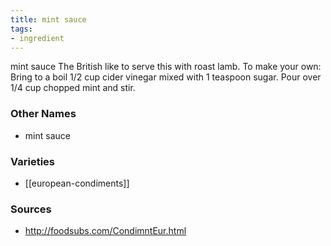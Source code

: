 ```yaml
---
title: mint sauce
tags:
- ingredient
---
```

mint sauce The British like to serve this with roast lamb. To make your own: Bring to a boil 1/2 cup cider vinegar mixed with 1 teaspoon sugar. Pour over 1/4 cup chopped mint and stir.

### Other Names

* mint sauce

### Varieties

* [[european-condiments]]

### Sources
* http://foodsubs.com/CondimntEur.html
